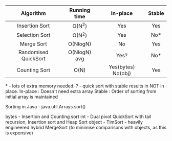 | Algorithm | Running time | In-place | Stable |
| :-----: |  :-----: |  :-----: |  :-----: | 
| Insertion Sort | O(N$^2$) | Yes | Yes |
| Selection Sort | O(N$^2$) | Yes | No* |
| Merge Sort | O(NlogN) | No | Yes |
| Randomised QuickSort | O(NlogN) avg | Yes? | No* |
| Counting Sort | O(N) | Yes(bytes) No(obj) | Yes |\
\* - lots of extra memory needed.
? - quick sort with stable results in NOT in place.
In-place : Doesn't need extra array 
Stable : Order of sorting from initial array is maintained

Sorting in Java - java.util.Arrays.sort()

bytes - Insertion and Counting sort
int - Dual pivot QuickSort with tail recursion, Insertion sort and Heap Sort
object - TimSort - heavily engineered hybrid MergeSort (to minimise comparisons with objects, as this is expensive)
